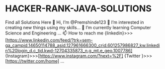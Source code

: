 # HACKER-RANK-JAVA-SOLUTIONS
Find all Solutions Here
👋 Hi, I’m @Premshinde123
👀 I’m interested in creating new things using my skills...
🌱 I’m currently learning Computer Science and Engineering ...
📫 How to reach me
{linkedin}>>>[https://www.linkedin.com/feed/?trk=sem-ga_campid.14650114788_asid.127961666300_crid.601257986827_kw.linkedin%20login_d.c_tid.kwd-12704335873_n.g_mt.e_geo.1007786]
{Instagram}>>>[https://www.instagram.com/?next=%2F]
{Twitter }>>>[https://twitter.com/home]
...
